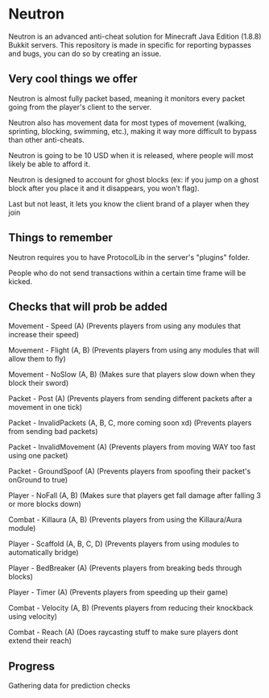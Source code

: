 # Neutron
Neutron is an advanced anti-cheat solution for Minecraft Java Edition (1.8.8) Bukkit servers. This repository is made in specific for reporting bypasses and bugs, you can do so by creating an issue.

## Very cool things we offer
Neutron is almost fully packet based, meaning it monitors every packet going from the player's client to the server.

Neutron also has movement data for most types of movement (walking, sprinting, blocking, swimming, etc.), making it way more difficult to bypass than other anti-cheats.

Neutron is going to be 10 USD when it is released, where people will most likely be able to afford it.

Neutron is designed to account for ghost blocks (ex: if you jump on a ghost block after you place it and it disappears, you won't flag).

Last but not least, it lets you know the client brand of a player when they join

## Things to remember
Neutron requires you to have ProtocolLib in the server's "plugins" folder.

People who do not send transactions within a certain time frame will be kicked.

## Checks that will prob be added
Movement - Speed (A) (Prevents players from using any modules that increase their speed)

Movement - Flight (A, B) (Prevents players from using any modules that will allow them to fly)

Movement - NoSlow (A, B) (Makes sure that players slow down when they block their sword)

Packet - Post (A) (Prevents players from sending different packets after a movement in one tick)

Packet - InvalidPackets (A, B, C, more coming soon xd) (Prevents players from sending bad packets)

Packet - InvalidMovement (A) (Prevents players from moving WAY too fast using one packet)

Packet - GroundSpoof (A) (Prevents players from spoofing their packet's onGround to true)

Player - NoFall (A, B) (Makes sure that players get fall damage after falling 3 or more blocks down)

Combat - Killaura (A, B) (Prevents players from using the Killaura/Aura module)

Player - Scaffold (A, B, C, D) (Prevents players from using modules to automatically bridge)

Player - BedBreaker (A) (Prevents players from breaking beds through blocks)

Player - Timer (A) (Prevents players from speeding up their game)

Combat - Velocity (A, B) (Prevents players from reducing their knockback using velocity)

Combat - Reach (A) (Does raycasting stuff to make sure players dont extend their reach)

## Progress
Gathering data for prediction checks
